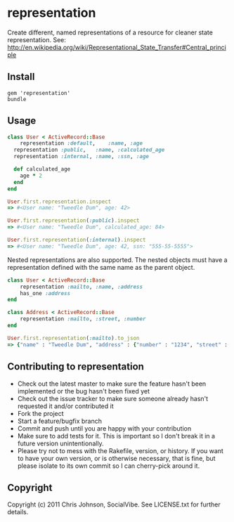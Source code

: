 # representation
Create different, named representations of a resource for cleaner state representation.
See:  http://en.wikipedia.org/wiki/Representational_State_Transfer#Central_principle

## Install

    gem 'representation'
    bundle

## Usage

```ruby
class User < ActiveRecord::Base 
	representation :default,	:name, :age
  representation :public,   :name, :calculated_age
  representation :internal, :name, :ssn, :age

  def calculated_age
    age * 2
  end
end

User.first.representation.inspect
=> #<User name: "Tweedle Dum", age: 42>

User.first.representation(:public).inspect
=> #<User name: "Tweedle Dum", calculated_age: 84>

User.first.representation(:internal).inspect
=> #<User name: "Tweedle Dum", age: 42, ssn: "555-55-5555">
````

Nested representations are also supported. The nested objects must have a 
representation defined with the same name as the parent object.

```ruby
class User < ActiveRecord::Base
	representation :mailto, :name, :address
	has_one :address
end

class Address < ActiveRecord::Base
	representation :mailto, :street, :number
end

User.first.representation(:mailto).to_json
=> {"name" : "Tweedle Dum", "address" : {"number" : "1234", "street" : "SomeStreet"}}
````

## Contributing to representation
 
* Check out the latest master to make sure the feature hasn't been implemented or the bug hasn't been fixed yet
* Check out the issue tracker to make sure someone already hasn't requested it and/or contributed it
* Fork the project
* Start a feature/bugfix branch
* Commit and push until you are happy with your contribution
* Make sure to add tests for it. This is important so I don't break it in a future version unintentionally.
* Please try not to mess with the Rakefile, version, or history. If you want to have your own version, or is otherwise necessary, that is fine, but please isolate to its own commit so I can cherry-pick around it.

## Copyright

Copyright (c) 2011 Chris Johnson, SocialVibe. See LICENSE.txt for further details.

